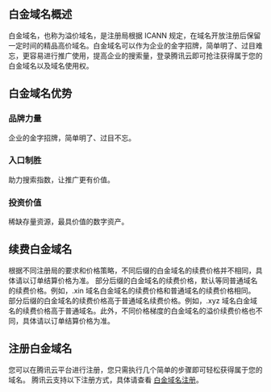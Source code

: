 ## 白金域名概述
白金域名，也称为溢价域名，是注册局根据 ICANN 规定，在域名开放注册后保留一定时间的精品高价域名。白金域名可以作为企业的金字招牌，简单明了、过目难忘，更容易进行推广使用，提高企业的搜索量，登录腾讯云即可抢注获得属于您的白金域名以及域名使用权。

## 白金域名优势

### 品牌力量
企业的金字招牌，简单明了、过目不忘。

### 入口制胜
助力搜索指数，让推广更有价值。

### 投资价值
稀缺存量资源，最具价值的数字资产。

## 续费白金域名
根据不同注册局的要求和价格策略，不同后缀的白金域名的续费价格并不相同，具体请以订单结算价格为准。
部分后缀的白金域名的续费价格，默认等同普通域名的续费价格。例如，.xin 域名白金域名的续费价格和普通域名的续费价格相同。
部分后缀的白金域名的续费价格高于普通域名续费价格。例如，.xyz 域名白金域名的续费价格高于普通域名。此外，不同价格梯度的白金域名的溢价续费价格也不同，具体请以订单结算价格为准。

## 注册白金域名
您可以在腾讯云平台进行注册，您只需执行几个简单的步骤即可轻松获得属于您的域名。
腾讯云支持以下注册方式，具体请查看 [白金域名注册](https://cloud.tencent.com/document/product/242/48588)。



